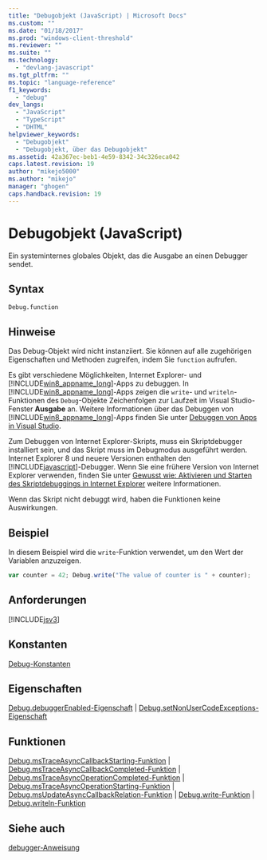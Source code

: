 ```yaml
---
title: "Debugobjekt (JavaScript) | Microsoft Docs"
ms.custom: ""
ms.date: "01/18/2017"
ms.prod: "windows-client-threshold"
ms.reviewer: ""
ms.suite: ""
ms.technology: 
  - "devlang-javascript"
ms.tgt_pltfrm: ""
ms.topic: "language-reference"
f1_keywords: 
  - "debug"
dev_langs: 
  - "JavaScript"
  - "TypeScript"
  - "DHTML"
helpviewer_keywords: 
  - "Debugobjekt"
  - "Debugobjekt, über das Debugobjekt"
ms.assetid: 42a367ec-beb1-4e59-8342-34c326eca042
caps.latest.revision: 19
author: "mikejo5000"
ms.author: "mikejo"
manager: "ghogen"
caps.handback.revision: 19
---
```

# Debugobjekt (JavaScript)
Ein systeminternes globales Objekt, das die Ausgabe an einen Debugger sendet.  
  
## Syntax  
  
```  
Debug.function  
```  
  
## Hinweise  
 Das Debug\-Objekt wird nicht instanziiert. Sie können auf alle zugehörigen Eigenschaften und Methoden zugreifen, indem Sie `function` aufrufen.  
  
 Es gibt verschiedene Möglichkeiten, Internet Explorer\- und [!INCLUDE[win8_appname_long](../../javascript/includes/win8-appname-long-md.md)]\-Apps zu debuggen. In [!INCLUDE[win8_appname_long](../../javascript/includes/win8-appname-long-md.md)]\-Apps zeigen die `write`\- und `writeln`\-Funktionen des `Debug`\-Objekte Zeichenfolgen zur Laufzeit im Visual Studio\-Fenster **Ausgabe** an. Weitere Informationen über das Debuggen von [!INCLUDE[win8_appname_long](../../javascript/includes/win8-appname-long-md.md)]\-Apps finden Sie unter [Debuggen von Apps in Visual Studio](~/debugger/debug-store-apps-in-visual-studio.md).  
  
 Zum Debuggen von Internet Explorer\-Skripts, muss ein Skriptdebugger installiert sein, und das Skript muss im Debugmodus ausgeführt werden. Internet Explorer 8 und neuere Versionen enthalten den [!INCLUDE[javascript](../../javascript/includes/javascript-md.md)]\-Debugger. Wenn Sie eine frühere Version von Internet Explorer verwenden, finden Sie unter [Gewusst wie: Aktivieren und Starten des Skriptdebuggings in Internet Explorer](http://go.microsoft.com/fwlink/?LinkId=133801) weitere Informationen.  
  
 Wenn das Skript nicht debuggt wird, haben die Funktionen keine Auswirkungen.  
  
## Beispiel  
 In diesem Beispiel wird die `write`\-Funktion verwendet, um den Wert der Variablen anzuzeigen.  
  
```javascript  
var counter = 42; Debug.write("The value of counter is " + counter);  
```  
  
## Anforderungen  
 [!INCLUDE[jsv3](../../javascript/reference/includes/jsv3-md.md)]  
  
## Konstanten  
 [Debug\-Konstanten](../../javascript/reference/debug-constants.md)  
  
## Eigenschaften  
 [Debug.debuggerEnabled\-Eigenschaft](../../javascript/reference/debug-debuggerenabled-property.md) &#124; [Debug.setNonUserCodeExceptions\-Eigenschaft](../../javascript/reference/debug-setnonusercodeexceptions-property.md)  
  
## Funktionen  
 [Debug.msTraceAsyncCallbackStarting\-Funktion](../../javascript/reference/debug-mstraceasynccallbackstarting-function.md) &#124; [Debug.msTraceAsyncCallbackCompleted\-Funktion](../../javascript/reference/debug-mstraceasynccallbackcompleted-function.md) &#124; [Debug.msTraceAsyncOperationCompleted\-Funktion](../../javascript/reference/debug-mstraceasyncoperationcompleted-function.md) &#124; [Debug.msTraceAsyncOperationStarting\-Funktion](../../javascript/reference/debug-mstraceasyncoperationstarting-function.md) &#124; [Debug.msUpdateAsyncCallbackRelation\-Funktion](../../javascript/reference/debug-msupdateasynccallbackrelation-function.md) &#124; [Debug.write\-Funktion](../../javascript/reference/debug-write-function-javascript.md) &#124; [Debug.writeln\-Funktion](../../javascript/reference/debug-writeln-function-javascript.md)  
  
## Siehe auch  
 [debugger\-Anweisung](../../javascript/reference/debugger-statement-javascript.md)